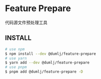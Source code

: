 <!-- This file is dynamically generated. please edit in __readme__ -->

# Feature Prepare

代码源文件预处理工具


## INSTALL

```bash
# use npm
$ npm install --dev @dumlj/feature-prepare
# use yarn
$ yarn add --dev @dumlj/feature-prepare
# use pnpm
$ pnpm add @dumlj/feature-prepare -D
```
